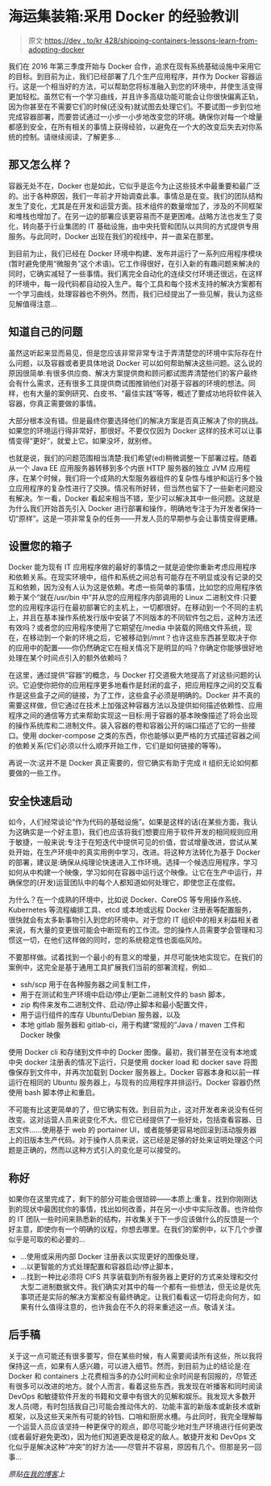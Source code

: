 # 海运集装箱:采用 Docker 的经验教训

> 原文:[https://dev . to/kr 428/shipping-containers-lessons-learn-from-adopting-docker](https://dev.to/kr428/shipping-containers-lessons-learnt-from-adopting-docker)

我们在 2016 年第三季度开始与 Docker 合作，追求在现有系统基础设施中采用它的目标。到目前为止，我们已经部署了几个生产应用程序，并作为 Docker 容器运行。这是一个相当好的方法，可以帮助您将标准融入到您的环境中，并使生活变得更加轻松。虽然它有一个学习曲线，并且许多高级功能可能会让你很快偏离正轨，因为你甚至在不需要它们的时候(还没有)就试图去处理它们。不要试图一步到位地完成容器部署，而要尝试通过一小步一小步地改变您的环境。确保你对每一个增量都感到安全，在所有相关的事情上获得经验，以避免在一个大的改变后失去对你系统的控制。请继续阅读，了解更多…

## [](#what-about-it)那又怎么样？

容器无处不在，Docker 也是如此，它似乎是迄今为止这些技术中最重要和最广泛的。出于各种原因，我们一年前才开始调查此事。事情总是在变。我们的团队结构发生了变化，尤其是在开发和运营方面。技术组件的数量增加了，涉及的不同框架和堆栈也增加了。在另一边的部署应该更容易而不是更困难。战略方法也发生了变化，转向基于行业集团的 IT 基础设施，由中央托管和团队以共同的方式提供专用服务。与此同时，Docker 出现在我们的视线中，并一直呆在那里。

到目前为止，我们已经在 Docker 环境中构建、发布并运行了一系列应用程序模块(暂时避免使用“微服务”这个术语)。它工作得很好，在引入新的有趣问题来解决的同时，它确实减轻了一些事情。我们离完全自动化的连续交付环境还很远，在这样的环境中，每一段代码都自动投入生产。每个工具和每个技术支持的解决方案都有一个学习曲线，处理容器也不例外。然而，我们已经提出了一些见解，我认为这些见解值得注意…

## [](#know-your-problems)知道自己的问题

虽然这听起来显而易见，但是您应该非常非常专注于弄清楚您的环境中实际存在什么问题，以及容器或者更具体地说 Docker 可以如何帮助解决这些问题。这么说的原因很简单:有很多供应商、解决方案提供商和顾问都试图弄清楚他们的客户最终会有什么需求，还有很多工具提供商试图推销他们对基于容器的环境的想法。同样，也有大量的案例研究、白皮书、“最佳实践”等等，概述了要成功地将软件装入容器，你真正需要做的事情。

大部分根本没有错。但是最终你要选择他们的解决方案是否真正解决了你的挑战。如果您的环境运行得非常好，那很好。不要仅仅因为 Docker 这样的技术可以让事情变得“更好”，就爱上它。如果没坏，就别修。

也就是说，我们的问题范围相当清楚:我们希望(ed)稍微调整一下部署过程。随着从一个 Java EE 应用服务器转移到多个内嵌 HTTP 服务器的独立 JVM 应用程序，在某个时候，我们将一个成熟的大型服务器组件的复杂性与维护和运行多个独立应用程序的复杂性进行了交换。情况有所好转，但当然也留下了一些新老问题没有解决。乍一看，Docker 看起来相当不错，至少可以解决其中一些问题。这就是为什么我们开始首先引入 Docker 进行部署和操作，明确地专注于为开发者保持一切“原样”。这是一项非常复杂的任务——开发人员的早期参与会让事情变得更糟。

## [](#set-your-boxes)设置您的箱子

Docker 能为现有 IT 应用程序做的最好的事情之一就是迫使你重新考虑应用程序和依赖关系。在现实环境中，组件和系统之间总有可能存在不明显或没有记录的交互和依赖，因为没有人认为这是依赖。考虑一些简单的事情，比如您的应用程序依赖于某个“就在/usr/bin 中”并从您的应用程序内部调用的 Linux 二进制文件:只要您的应用程序运行在最初部署它的主机上，一切都很好。在移动到一个不同的主机上，并且在基本操作系统发行版中安装了不同版本的不同软件包之后，这种方法还有效吗？或者您的应用程序使用了它期望在/media 中装载的网络文件系统，现在，在移动到一个新的环境之后，它被移动到/mnt？也许这些东西甚至取决于你的应用中的配置——你仍然确定它在相关情况下是明显的吗？你确定你能够很好地处理在某个时间点引入的额外依赖吗？

在这里，通过提供“容器”的概念，与 Docker 打交道极大地提高了对这些问题的认识。它迫使你把你的应用程序更多地看作是封闭的盒子，把应用程序之间的交互看作是这些盒子之间的链接，为了工作，这些盒子必须是明确的。Docker 并不真的需要这样做，但它通过在技术上加强这种容器方法以及提供如何描述依赖性、应用程序之间的通信等方式来帮助实现这一目标:用于容器的基本映像描述了将会出现的操作系统库和二进制文件。装入容器的卷和容器公开的端口描述了它的一些接口。使用 docker-compose 之类的东西，你也能够以更严格的方式描述容器之间的依赖关系(它们必须以什么顺序开始工作，它们是如何链接的等等)。

再说一次:这并不是 Docker 真正需要的，但它确实有助于完成 it 组织无论如何都要做的一些工作。

## [](#start-safe-and-fast)安全快速启动

如今，人们经常谈论“作为代码的基础设施”。如果是这样的话(在某些方面，我认为这确实是一个好主意)，我们也应该将我们想要应用于软件开发的相同规则应用于敏捷，一般来说:专注于在短迭代中提供可见的价值，尝试增量改进，尝试从某处开始，在生产环境中的真实用例中学习，改进。将这种方法转化为基于 Docker 的部署，建议是:确保从纯理论快速进入工作环境。选择一个候选应用程序，学习如何从中构建一个映像，学习如何在容器中运行这个映像。让它在生产中运行，并确保您的(开发)运营团队中的每个人都知道如何处理它，即使您正在度假。

为什么？在一个成熟的环境中，比如说 Docker、CoreOS 等专用操作系统、Kubernetes 等流程编排工具、etcd 或本地或远程 Docker 注册表等配置服务，很快就会有太多新事物引入到您的环境中。对于您的 IT 组织中的相关利益相关者来说，有大量的变更很可能会中断现有的工作流。您的操作人员需要学会管理和习惯这一切，在他们这样做的同时，您的系统稳定性也面临风险。

不要那样做。试着找到一个最小的有意义的增量，并尽可能快地实现它。在我们的案例中，这完全是基于通用工具扩展我们当前的部署流程，例如…

*   ssh/scp 用于在各种服务器之间复制工件，
*   用于在测试和生产环境中启动/停止/更新二进制文件的 bash 脚本，
*   zip 构件来发布二进制文件、启动/停止脚本和最小配置文件，
*   用于运行组件的库存 Ubuntu/Debian 服务器，以及
*   本地 gitlab 服务器和 gitlab-ci，用于构建“常规的”Java / maven 工件和 Docker 映像

使用 Docker cli 和存储到文件中的 Docker 图像。最初，我们甚至在没有本地或中央 docker 注册表的情况下运行，只是使用 docker load 和 docker save 将图像保存到文件中，并再次加载到 Docker 服务器上。Docker 容器本身和以前一样运行在相同的 Ubuntu 服务器上，与现有的应用程序并排运行。Docker 容器仍然使用 bash 脚本停止和重启。

不可能有比这更简单的了，但它确实有效。到目前为止，这对开发者来说没有任何改变。这对运营人员来说变化不大。但它已经提供了一些好处，包括查看容器、日志文件……使用基于 web 的 portainer UI，或者能够更容易地回滚到活动服务器上的旧版本生产代码。对于操作人员来说，这已经是足够的好处来证明处理这个问题是正确的，然而以这种方式引入的变化是可以接受的。

## [](#scale-well)称好

如果你在这里完成了，剩下的部分可能会很琐碎——本质上:重复。找到你刚刚达到的现状中最困扰你的事情，找出如何改善，并在另一小步中实际改善。也许给你的 IT 团队一些时间来熟悉新的结构，并收集关于下一步应该做什么的反馈是一个好主意，即使你有一个明确的议程，你想去哪里。在我们的案例中，以下几个步骤似乎是可取的和必要的…

*   …使用或采用内部 Docker 注册表以实现更好的图像处理，
*   …以更智能的方式处理配置和容器启动/停止脚本，
*   …找到一种比必须将 CIFS 共享装载到所有服务器上更好的方式来处理和交付大型二进制数据文件。我们确实对其中的每一个都有一些想法，但无论是优先事项还是实际的解决方案都没有最终确定。让我们看看这一切将走向何方，如果有什么值得注意的，也许我会在不久的将来重述这一点。敬请关注。

## [](#post-scriptum)后手稿

关于这一点可能还有很多要写，但在某些时候，有人需要阅读所有这些，所以我将保持这一点，如果有人感兴趣，可以进入细节。然而，到目前为止的结论是:在 Docker 和 containers 上花费相当多的办公时间和业余时间是有回报的，尽管还有很多可以改进的地方。就个人而言，看着这些东西，我发现在听播客和同时阅读 DevOps 和敏捷软件开发的书籍和文章中有很大的见解和娱乐。我发现大多数开发人员(嗯，有时包括我自己)可能会推动伟大的、功能丰富的新版本或新技术或新框架，以及这些天来所有可能的铃铛、口哨和厨房水槽。与此同时，我完全理解每一个运营人员应该坚持一种更保守的观点，即尽可能少地对生产环境进行任何更改(或者最好避免更改)，因为他们知道更改是稳定的敌人。敏捷开发和 DevOps 文化似乎是解决这种“冲突”的好方法——尽管并不容易，原因有几个。但那是另一回事…

*原贴[在我的博客](http://dm.zimmer428.net/2017/07/shipping-containers-lessons-learnt-from-adopting-docker/)上*